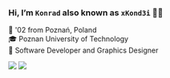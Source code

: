 ### Hi, I’m `Konrad` also known as `xKond3i` 👋🏼
📌 '02 from Poznań, Poland \
🎓 Poznan University of Technology \
💼 Software Developer and Graphics Designer

<img src="https://github-readme-stats.vercel.app/api?username=xKond3i&show_icons=true&theme=github_dark_dimmed"/>
<img src="https://github-readme-stats.vercel.app/api/top-langs/?username=xKond3i&theme=github_dark_dimmed&layout=compact&langs_count=6"/>

<!--
### I'm a Student, self-taught Web Developer and Designer 🎓💻🎨
- 📌 There isn't any special target worth sharing right now
- 💻 I'm obsessed with keeping my code *clean* as hell
- 🎨 I love to illustrate and design too
- 🎬 I also enjoy movies, series and games in my free time
- ☕ I've got 2 best friends while coding - tea and music

📫 You can reach me at:
- E-mail: [ceg.kond.biz@gmail.com](mailto:ceg.kond.biz@gmail.com)
- LinkedIn: [@ceg-konrad](https://www.linkedin.com/in/ceg-konrad/)
-->
